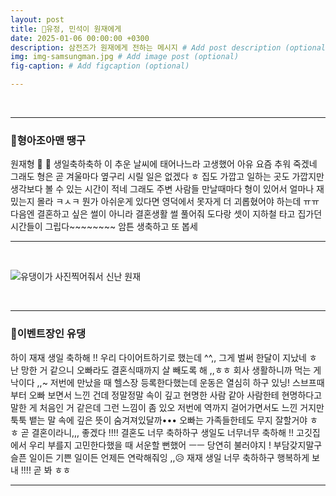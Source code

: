 ```yaml
---
layout: post
title: 🥨유정, 민석이 원재에게
date: 2025-01-06 00:00:00 +0300
description: 삼전즈가 원재에게 전하는 메시지 # Add post description (optional)
img: img-samsungman.jpg # Add image post (optional)
fig-caption: # Add figcaption (optional)

---
```

<br>

----
### 🍺형아조아맨 땡구
원재형 🎂 🥳 생일축하축하
이 추운 날씨에 태어나느라 고생했어
아유 요즘 추워 죽겠네 그래도 형은 곧 겨울마다 옆구리 시릴 일은 없겠다 ㅎ
집도 가깝고 일하는 곳도 가깝지만 생각보다 볼 수 있는 시간이 적네
그래도 주변 사람들 만날때마다 형이 있어서 얼마나 재밌는지 몰라 ㅋㅅㅋ
뭔가 아쉬운게 있다면 영덕에서 못자게
더 괴롭혔어야 하는데 ㅠㅠ
다음엔 결혼하고 싶은 썰이 아니라 결혼생활   썰 풀어줘
도다랑 셋이 지하철 타고 집가던 시간들이 그립다~~~~~~~~
암튼 생축하고 또 봅세

----
<br>

![유댕이가 사진찍어줘서 신난 원재]({{site.baseurl}}/assets/img/img-cute.jpg)

<br>

----
### 🍦이벤트장인 유댕
하이 재재 생일 축하해 !!
우리 다이어트하기로 했는데 ^^,, 그게 벌써 한달이 지났네 ㅎ 난 망한 거 같으니 오빠라도 결혼식때까지 살 빼도록 해 ,,ㅎㅎ 회사 생활하니까 먹는 게 낙이다 ,,~ 저번에 만났을 때 헬스장 등록한다했는데 운동은 열심히 하구 있닝!
스브프때부터 오빠 보면서 느낀 건데 정말정말 속이 깊고 현명한 사람 같아 사람한테 현명하다고 말한 게 처음인 거 같은데 그런 느낌이 좀 있오 저번에 역까지 걸어가면서도 느낀 거지만 툭툭 뱉는 말 속에 깊은 뜻이 숨겨져있달까••• 오빠는 가족들한테도 무지 잘할거야 ㅎㅎ 곧 결혼이라니,,, 좋겠다 !!!!
결혼도 너무 축하하구 생일도 너무너무 축하해 !! 고깃집에서 우리 부를지 고민한다했을 때 서운할 뻔했어 ㅡㅡ 당연히 불러야지 ! 부담갖지말구 슬픈 일이든 기쁜 일이든 언제든 연락해줘잉 ,,😥
재재 생일 너무 축하하구 행복하게 보내 !!!! 곧 봐 ㅎㅎ

----
